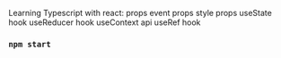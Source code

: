 
Learning Typescript with react:
props
event props
style props
useState hook
useReducer hook
useContext api
useRef hook

### `npm start`



